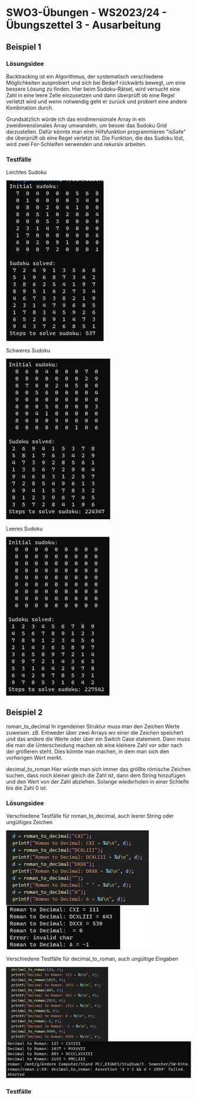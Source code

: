 # **SWO3-Übungen - WS2023/24 - Übungszettel 3 - Ausarbeitung**

## **Beispiel 1**

### **Lösungsidee**

Backtracking ist ein Algorithmus, der systematisch verschiedene Möglichkeiten ausprobiert und sich bei Bedarf rückwärts bewegt, um eine bessere Lösung zu finden. Hier beim Sudoku-Rätsel, wird versucht eine Zahl in eine leere Zelle einzusetzen und dann überprüft ob eine Regel verletzt wird und wenn notwendig geht er zurück und probiert eine andere Kombination durch. 

Grundsätzlich würde ich das eindimensionale Array in ein zweidimensionales Array umwandeln, um besser das Sudoku Grid darzustellen.
Dafür könnte man eine Hilfsfunktion programmieren "isSafe" die überprüft ob eine Regel verletzt ist. Die Funktion, die das Sudoku löst, wird zwei For-Schleifen verwenden und rekursiv arbeiten.

### **Testfälle**

Leichtes Sudoku

![](doc/sudoku1.png)

Schweres Sudoku

![](doc/sudoku2.png)

Leeres Sudoku

![](doc/sudoku3.png)

## **Beispiel 2**

roman_to_decimal
In irgendeiner Struktur muss man den Zeichen Werte zuweisen. zB. Entweder über zwei Arrays wo einer die Zeichen speichert und das andere die Werte oder über ein Switch Case statement. Dann muss die man die Unterscheidung machen ob eine kleinere Zahl vor oder nach der größeren steht. Dies könnte man machen, in dem man sich den vorherigen Wert merkt.

decimal_to_roman
Hier würde man sich immer das größte römische Zeichen suchen, dass noch kleiner gleich die Zahl ist, dann dem String hinzufügen und den Wert von der Zahl abziehen. Solange wiederholen in einer Schleife bis die Zahl 0 ist.

### **Lösungsidee**

Verschiedene Testfälle für roman_to_decimal, auch leerer String oder ungültiges Zeichen

![](doc/roman1.png)

Verschiedene Testfälle für decimal_to_roman, auch ungültige Eingaben

![](doc/roman2.png)

### **Testfälle**
